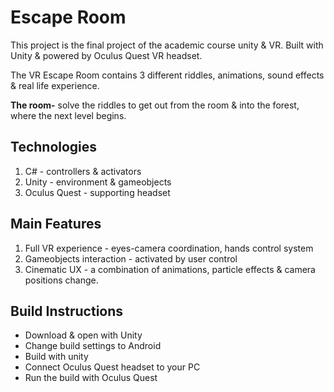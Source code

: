 # Escape Room

This project is the final project of the academic course unity & VR.
Built with Unity & powered by Oculus Quest VR headset.

The VR Escape Room contains 3 different riddles, animations, sound effects & real life experience.

**The room-** solve the riddles to get out from the room & into the forest, where the next level begins.

## Technologies
1. C# - controllers & activators
2. Unity - environment & gameobjects
3. Oculus Quest - supporting headset

## Main Features
1. Full VR experience - eyes-camera coordination, hands control system
2. Gameobjects interaction - activated by user control
3. Cinematic UX - a combination of animations, particle effects & camera positions change.

## Build Instructions
- Download & open with Unity
- Change build settings to Android
- Build with unity
- Connect Oculus Quest headset to your PC
- Run the build with Oculus Quest
